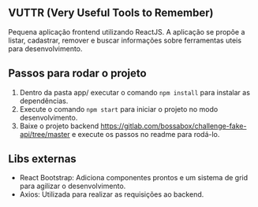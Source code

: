 ## VUTTR (Very Useful Tools to Remember)
Pequena aplicação frontend utilizando ReactJS. A aplicação se propõe a listar, cadastrar, remover e buscar informações sobre ferramentas uteis para desenvolvimento.

## Passos para rodar o projeto
1. Dentro da pasta app/ executar o comando <code>npm install</code> para instalar as dependências.
2. Execute o comando <code>npm start</code> para iniciar o projeto no modo desenvolvimento.
3. Baixe o projeto backend <a href="https://gitlab.com/bossabox/challenge-fake-api/tree/master">https://gitlab.com/bossabox/challenge-fake-api/tree/master</a> e execute os passos no readme para rodá-lo.

## Libs externas
* React Bootstrap: Adiciona componentes prontos e um sistema de grid para agilizar o desenvolvimento.
* Axios: Utilizada para realizar as requisições ao backend.